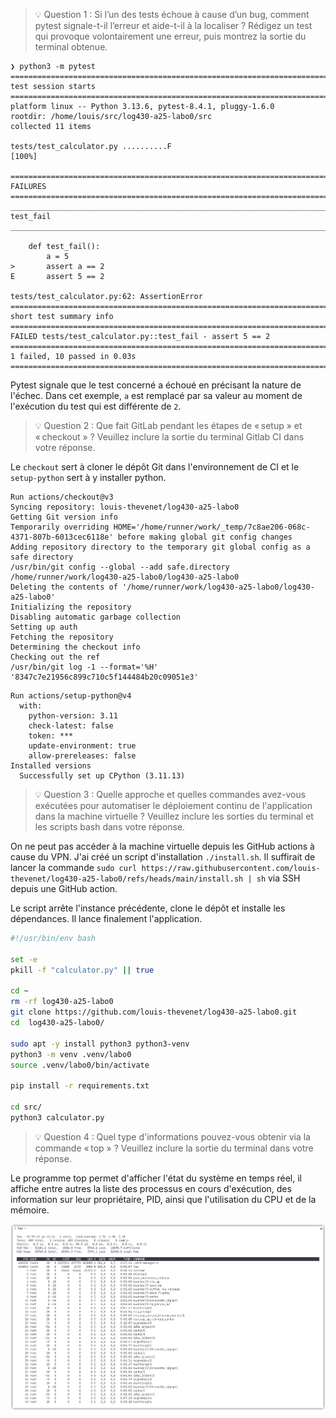 > 💡 Question 1 : Si l’un des tests échoue à cause d’un bug, comment pytest signale-t-il l’erreur et aide-t-il à la localiser ? Rédigez un test qui provoque volontairement une erreur, puis montrez la sortie du terminal obtenue.

```
❯ python3 -m pytest
================================================================================= test session starts ==================================================================================
platform linux -- Python 3.13.6, pytest-8.4.1, pluggy-1.6.0
rootdir: /home/louis/src/log430-a25-labo0/src
collected 11 items

tests/test_calculator.py ..........F                                                                                                                                             [100%]

======================================================================================= FAILURES =======================================================================================
______________________________________________________________________________________ test_fail _______________________________________________________________________________________

    def test_fail():
        a = 5
>       assert a == 2
E       assert 5 == 2

tests/test_calculator.py:62: AssertionError
=============================================================================== short test summary info ================================================================================
FAILED tests/test_calculator.py::test_fail - assert 5 == 2
============================================================================= 1 failed, 10 passed in 0.03s =============================================================================
```

Pytest signale que le test concerné a échoué en précisant la nature de l'échec. Dans cet exemple, `a` est remplacé par sa valeur au moment de l'exécution du test qui est différente de `2`.

> 💡 Question 2 : Que fait GitLab pendant les étapes de « setup » et « checkout » ? Veuillez inclure la sortie du terminal Gitlab CI dans votre réponse.

Le `checkout` sert à cloner le dépôt Git dans l'environnement de CI et le `setup-python` sert à y installer python.

```
Run actions/checkout@v3
Syncing repository: louis-thevenet/log430-a25-labo0
Getting Git version info
Temporarily overriding HOME='/home/runner/work/_temp/7c8ae206-068c-4371-807b-6013cec6118e' before making global git config changes
Adding repository directory to the temporary git global config as a safe directory
/usr/bin/git config --global --add safe.directory /home/runner/work/log430-a25-labo0/log430-a25-labo0
Deleting the contents of '/home/runner/work/log430-a25-labo0/log430-a25-labo0'
Initializing the repository
Disabling automatic garbage collection
Setting up auth
Fetching the repository
Determining the checkout info
Checking out the ref
/usr/bin/git log -1 --format='%H'
'8347c7e21956c899c710c5f144484b20c09051e3'
```

```
Run actions/setup-python@v4
  with:
    python-version: 3.11
    check-latest: false
    token: ***
    update-environment: true
    allow-prereleases: false
Installed versions
  Successfully set up CPython (3.11.13)
```

> 💡 Question 3 : Quelle approche et quelles commandes avez-vous exécutées pour automatiser le déploiement continu de l'application dans la machine virtuelle ? Veuillez inclure les sorties du terminal et les scripts bash dans votre réponse.

On ne peut pas accéder à la machine virtuelle depuis les GitHub actions à cause du VPN. J'ai créé un script d'installation `./install.sh`.
Il suffirait de lancer la commande `sudo curl https://raw.githubusercontent.com/louis-thevenet/log430-a25-labo0/refs/heads/main/install.sh | sh` via SSH depuis une GitHub action.

Le script arrête l'instance précédente, clone le dépôt et installe les dépendances. Il lance finalement l'application.

```bash
#!/usr/bin/env bash

set -e
pkill -f "calculator.py" || true

cd ~
rm -rf log430-a25-labo0
git clone https://github.com/louis-thevenet/log430-a25-labo0.git
cd  log430-a25-labo0/

sudo apt -y install python3 python3-venv
python3 -m venv .venv/labo0
source .venv/labo0/bin/activate

pip install -r requirements.txt

cd src/
python3 calculator.py
```

> 💡 Question 4 : Quel type d'informations pouvez-vous obtenir via la commande « top » ? Veuillez inclure la sortie du terminal dans votre réponse.

Le programme top permet d'afficher l'état du système en temps réel, il affiche entre autres la liste des processus en cours d'exécution, des information sur leur propriétaire, PID, ainsi que l'utilisation du CPU et de la mémoire.

![](top.png)
